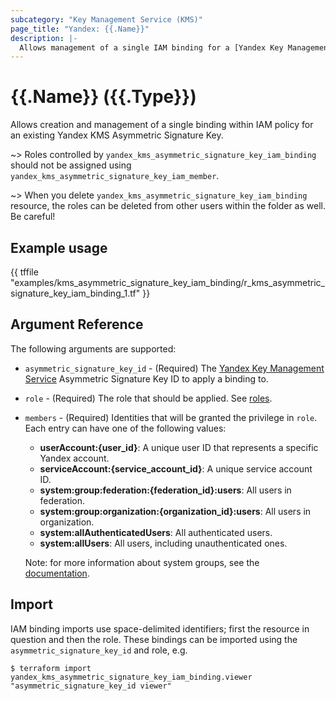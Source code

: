 ```yaml
---
subcategory: "Key Management Service (KMS)"
page_title: "Yandex: {{.Name}}"
description: |-
  Allows management of a single IAM binding for a [Yandex Key Management Service](https://cloud.yandex.com/docs/kms/).
---
```


# {{.Name}} ({{.Type}})

Allows creation and management of a single binding within IAM policy for an existing Yandex KMS Asymmetric Signature Key.

~> Roles controlled by `yandex_kms_asymmetric_signature_key_iam_binding` should not be assigned using `yandex_kms_asymmetric_signature_key_iam_member`.

~> When you delete `yandex_kms_asymmetric_signature_key_iam_binding` resource, the roles can be deleted from other users within the folder as well. Be careful!

## Example usage

{{ tffile "examples/kms_asymmetric_signature_key_iam_binding/r_kms_asymmetric_signature_key_iam_binding_1.tf" }}

## Argument Reference

The following arguments are supported:

* `asymmetric_signature_key_id` - (Required) The [Yandex Key Management Service](https://cloud.yandex.com/docs/kms/) Asymmetric Signature Key ID to apply a binding to.

* `role` - (Required) The role that should be applied. See [roles](https://cloud.yandex.com/docs/kms/security/).

* `members` - (Required) Identities that will be granted the privilege in `role`. Each entry can have one of the following values:
  * **userAccount:{user_id}**: A unique user ID that represents a specific Yandex account.
  * **serviceAccount:{service_account_id}**: A unique service account ID.
  * **system:group:federation:{federation_id}:users**: All users in federation.
  * **system:group:organization:{organization_id}:users**: All users in organization.
  * **system:allAuthenticatedUsers**: All authenticated users.
  * **system:allUsers**: All users, including unauthenticated ones.

  Note: for more information about system groups, see the [documentation](https://cloud.yandex.com/docs/iam/concepts/access-control/system-group).

## Import

IAM binding imports use space-delimited identifiers; first the resource in question and then the role. These bindings can be imported using the `asymmetric_signature_key_id` and role, e.g.

```
$ terraform import yandex_kms_asymmetric_signature_key_iam_binding.viewer "asymmetric_signature_key_id viewer"
```
